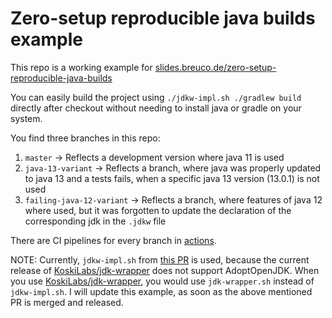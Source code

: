 # Zero-setup reproducible java builds example

This repo is a working example for 
[slides.breuco.de/zero-setup-reproducible-java-builds](https://slides.breuco.de/zero-setup-reproducible-java-builds)

You can easily build the project using `./jdkw-impl.sh ./gradlew build` directly after checkout without needing to 
install java or gradle on your system.

You find three branches in this repo:
1. `master` -> Reflects a development version where java 11 is used
2. `java-13-variant` -> Reflects a branch, where java was properly updated to java 13 and a tests fails, when a specific 
java 13 version (13.0.1) is not used
3. `failing-java-12-variant` -> Reflects a branch, where features of java 12 where used, but it was forgotten to update the
 declaration of the corresponding jdk in the `.jdkw` file

There are CI pipelines for every branch in 
[actions](https://github.com/breucode/zero-setup-reproducible-java-builds-example/actions).

NOTE: Currently, `jdkw-impl.sh` from [this PR](https://github.com/KoskiLabs/jdk-wrapper/pull/35) is used, because the 
current release of [KoskiLabs/jdk-wrapper](https://github.com/KoskiLabs/jdk-wrapper) does not support AdoptOpenJDK. 
When you use [KoskiLabs/jdk-wrapper](https://github.com/KoskiLabs/jdk-wrapper), you would use `jdk-wrapper.sh` instead 
of `jdkw-impl.sh`. I will update this example, as soon as the above mentioned PR is merged and released.